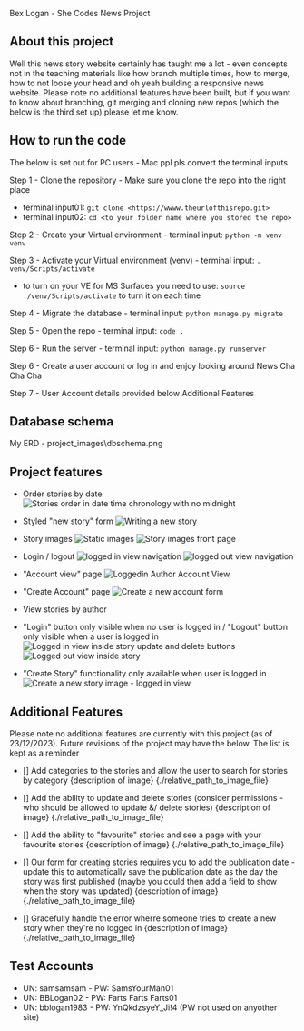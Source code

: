 Bex Logan - She Codes News Project

## About this project
Well this news story website certainly has taught me a lot - even concepts not in the teaching materials like how branch multiple times, how to merge, how to not loose your head and oh yeah building a responsive news website. Please note no additional features have been built, but if you want to know about branching, git merging and cloning new repos (which the below is the third set up) please let me know.

## How to run the code
The below is set out for PC users - Mac ppl pls convert the terminal inputs

Step 1 - Clone the repository - Make sure you clone the repo into the right place
- terminal input01: `git clone <https://wwww.theurlofthisrepo.git>`
- terminal input02: `cd <to your folder name where you stored the repo>`

Step 2 - Create your Virtual environment - terminal input: `python -m venv venv`

Step 3 - Activate your Virtual environment (venv) - terminal input: `. venv/Scripts/activate`
- to turn on your VE for MS Surfaces you need to use: `source ./venv/Scripts/activate` to turn it on each time

Step 4 - Migrate the database - terminal input: `python manage.py migrate`

Step 5 - Open the repo - terminal input: `code .`

Step 6 - Run the server - terminal input: `python manage.py runserver`

Step 6 - Create a user account or log in and enjoy looking around News Cha Cha Cha

Step 7 - User Account details provided below Additional Features

## Database schema
My ERD - project_images\dbschema.png

## Project features
- Order stories by date
![Stories order in date time chronology with no midnight](https://github.com/BBLogan/goodshecodesnews/blob/main/project_images/storiesindatetimeorder-nomidnight.png)

- Styled "new story" form
![Writing a new story](https://github.com/BBLogan/goodshecodesnews/blob/main/project_images/writenewstoryform01.png)

- Story images
![Static images](https://github.com/BBLogan/goodshecodesnews/tree/main/she_codes_news/news/static/news/images)
![Story images front page](https://github.com/BBLogan/goodshecodesnews/blob/main/project_images/frontpage-loggedout01.png)

- Login / logout
![logged in view navigation](https://github.com/BBLogan/goodshecodesnews/blob/main/project_images/loggedinnavigation.png)
![logged out view navigation](https://github.com/BBLogan/goodshecodesnews/blob/main/project_images/loggedoutnavigation.png)

- "Account view" page
![Loggedin Author Account View](https://github.com/BBLogan/goodshecodesnews/blob/main/project_images/myprofileview(loggedinauthor)01.png)

- "Create Account" page
![Create a new account form](https://github.com/BBLogan/goodshecodesnews/blob/main/project_images/createaccount01.png)

- View stories by author


- "Login" button only visible when no user is logged in / "Logout" button only visible when a user is logged in
![Logged in view inside story update and delete buttons](https://github.com/BBLogan/goodshecodesnews/blob/main/project_images/storyviewloggedin02-update%26delete.png)
![Logged out view inside story](https://github.com/BBLogan/goodshecodesnews/blob/main/project_images/storyviewloggedout01.png)

- "Create Story" functionality only available when user is logged in
![Create a new story image - logged in view](https://github.com/BBLogan/goodshecodesnews/blob/main/project_images/writenewstory01.png)

## Additional Features
Please note no additional features are currently with this project (as of 23/12/2023). Future revisions of the project may have the below. The list is kept as a reminder

- [] Add categories to the stories and allow the user to search for stories by category
{description of image} {./relative_path_to_image_file}

- [] Add the ability to update and delete stories (consider permissions - who should be allowed to update &/ delete stories)
{description of image} {./relative_path_to_image_file}

- [] Add the ability to "favourite" stories and see a page with your favourite stories
{description of image} {./relative_path_to_image_file}

- [] Our form for creating stories requires you to add the publication date - update this to automatically save the publication date as the day the story was first published (maybe you could then add a field to show when the story was updated)
{description of image} {./relative_path_to_image_file}

- [] Gracefully handle the error wherre someone tries to create a new story when they're no logged in
{description of image} {./relative_path_to_image_file}

## Test Accounts
- UN: samsamsam - PW: SamsYourMan01
- UN: BBLogan02 - PW: Farts Farts Farts01
- UN: bblogan1983 - PW: YnQkdzsyeY_Ji!4 (PW not used on anyother site)
